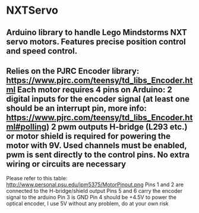 # NXTServo
Arduino library to handle Lego Mindstorms NXT servo motors.
Features precise position control and speed control.
----
Relies on the PJRC Encoder library: https://www.pjrc.com/teensy/td_libs_Encoder.html
Each motor requires 4 pins on Arduino:
2 digital inputs for the encoder signal (at least one should be an interrupt pin, more info: https://www.pjrc.com/teensy/td_libs_Encoder.html#polling)
2 pwm outputs
H-bridge (L293 etc.) or motor shield is required for powering the motor with 9V. Used channels must be enabled, pwm is sent directly to the control pins. No extra wiring or circuits are necessary
---
Please refer to this table: http://www.personal.psu.edu/jpm5375/MotorPinout.png
Pins 1 and 2 are connected to the H-bridge/shield output
Pins 5 and 6 carry the encoder signal to the arduino
Pin 3 is GND
Pin 4 should be +4.5V to power the optical encoder, I use 5V without any problem, do at your own risk

